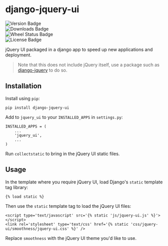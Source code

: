 django-jquery-ui
================

![Version Badge](https://pypip.in/v/django-jquery-ui/badge.png)  
![Downloads Badge](https://pypip.in/d/django-jquery-ui/badge.png)  
![Wheel Status Badge](https://pypip.in/wheel/django-jquery-ui/badge.png)  
![License Badge](https://pypip.in/license/django-jquery-ui/badge.png)  

jQuery UI packaged in a django app to speed up new applications and deployment.

> Note that this does not include jQuery itself, use a package such as [django-jquery](https://pypi.python.org/pypi/django-jquery/) to do so.

Installation
------------

Install using `pip`:

    pip install django-jquery-ui
    
Add to `jquery_ui` to your `INSTALLED_APPS` in `settings.py`:

    INSTALLED_APPS = (
        ...
        'jquery_ui',
        ...
    )
    
Run `collectstatic` to bring in the jQuery UI static files.
    
Usage
-----

In the template where you require jQuery UI, load Django's `static` template tag library:

    {% load static %}
    
Then use the `static` template tag to load the jQuery UI files:

    <script type='text/javascript' src='{% static 'js/jquery-ui.js' %}'></script>
    <link rel='stylesheet' type='text/css' href='{% static 'css/jquery-ui/smoothness/jquery-ui.css' %}' />
    
Replace `smoothness` with the jQuery UI theme you'd like to use.

